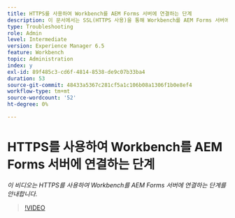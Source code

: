 ```yaml
---
title: HTTPS를 사용하여 Workbench를 AEM Forms 서버에 연결하는 단계
description: 이 문서에서는 SSL(HTTPS 사용)을 통해 Workbench를 AEM Forms 서버에 연결하는 단계에 대해 설명합니다
type: Troubleshooting
role: Admin
level: Intermediate
version: Experience Manager 6.5
feature: Workbench
topic: Administration
index: y
exl-id: 89f485c3-cd6f-4814-8538-de9c07b33ba4
duration: 53
source-git-commit: 48433a5367c281cf5a1c106b08a1306f1b0e8ef4
workflow-type: tm+mt
source-wordcount: '52'
ht-degree: 0%

---
```


# HTTPS를 사용하여 Workbench를 AEM Forms 서버에 연결하는 단계

*이 비디오는 HTTPS를 사용하여 Workbench를 AEM Forms 서버에 연결하는 단계를 안내합니다.*

>[!VIDEO](https://video.tv.adobe.com/v/335482?quality=12&learn=on)
